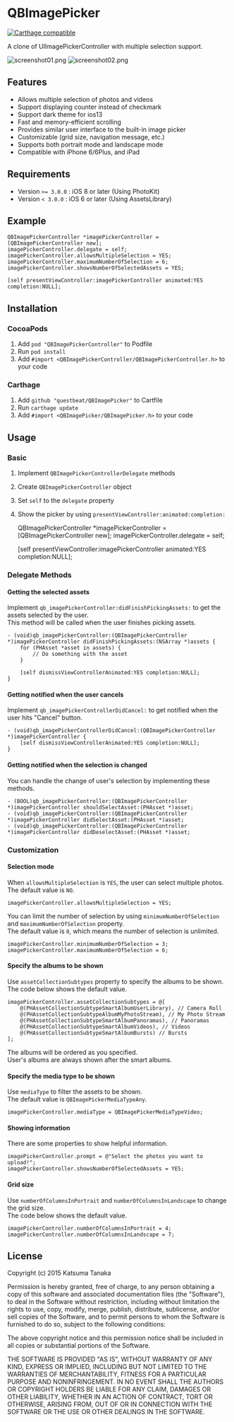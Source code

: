 # QBImagePicker

[![Carthage compatible](https://img.shields.io/badge/Carthage-compatible-4BC51D.svg?style=flat)](https://github.com/Carthage/Carthage)

A clone of UIImagePickerController with multiple selection support.

![screenshot01.png](screenshot01.png)
![screenshot02.png](screenshot02.png)



## Features

- Allows multiple selection of photos and videos
- Support displaying counter instead of checkmark
- Support dark theme for ios13
- Fast and memory-efficient scrolling
- Provides similar user interface to the built-in image picker
- Customizable (grid size, navigation message, etc.)
- Supports both portrait mode and landscape mode
- Compatible with iPhone 6/6Plus, and iPad



## Requirements

- Version `>= 3.0.0` : iOS 8 or later (Using PhotoKit)
- Version `< 3.0.0` : iOS 6 or later (Using AssetsLibrary)



## Example

    QBImagePickerController *imagePickerController = [QBImagePickerController new];
    imagePickerController.delegate = self;
    imagePickerController.allowsMultipleSelection = YES;
    imagePickerController.maximumNumberOfSelection = 6;
    imagePickerController.showsNumberOfSelectedAssets = YES;

    [self presentViewController:imagePickerController animated:YES completion:NULL];



## Installation

### CocoaPods

1. Add `pod "QBImagePickerController"` to Podfile
2. Run `pod install`
3. Add `#import <QBImagePickerController/QBImagePickerController.h>` to your code


### Carthage

1. Add `github "questbeat/QBImagePicker"` to Cartfile
2. Run `carthage update`
3. Add `#import <QBImagePicker/QBImagePicker.h>` to your code



## Usage

### Basic

1. Implement `QBImagePickerControllerDelegate` methods
2. Create `QBImagePickerController` object
3. Set `self` to the `delegate` property
4. Show the picker by using `presentViewController:animated:completion:`

    QBImagePickerController *imagePickerController = [QBImagePickerController new];
    imagePickerController.delegate = self;

    [self presentViewController:imagePickerController animated:YES completion:NULL];


### Delegate Methods

#### Getting the selected assets

Implement `qb_imagePickerController:didFinishPickingAssets:` to get the assets selected by the user.  
This method will be called when the user finishes picking assets.

    - (void)qb_imagePickerController:(QBImagePickerController *)imagePickerController didFinishPickingAssets:(NSArray *)assets {
        for (PHAsset *asset in assets) {
            // Do something with the asset
        }

        [self dismissViewControllerAnimated:YES completion:NULL];
    }


#### Getting notified when the user cancels

Implement `qb_imagePickerControllerDidCancel:` to get notified when the user hits "Cancel" button.

    - (void)qb_imagePickerControllerDidCancel:(QBImagePickerController *)imagePickerController {
        [self dismissViewControllerAnimated:YES completion:NULL];
    }


#### Getting notified when the selection is changed

You can handle the change of user's selection by implementing these methods.

    - (BOOL)qb_imagePickerController:(QBImagePickerController *)imagePickerController shouldSelectAsset:(PHAsset *)asset;
    - (void)qb_imagePickerController:(QBImagePickerController *)imagePickerController didSelectAsset:(PHAsset *)asset;
    - (void)qb_imagePickerController:(QBImagePickerController *)imagePickerController didDeselectAsset:(PHAsset *)asset;


### Customization

#### Selection mode

When `allowsMultipleSelection` is `YES`, the user can select multiple photos.  
The default value is `NO`.

    imagePickerController.allowsMultipleSelection = YES;

You can limit the number of selection by using `minimumNumberOfSelection` and `maximumNumberOfSelection` property.  
The default value is `0`, which means the number of selection is unlimited.

    imagePickerController.minimumNumberOfSelection = 3;
    imagePickerController.maximumNumberOfSelection = 6;


#### Specify the albums to be shown

Use `assetCollectionSubtypes` property to specify the albums to be shown.  
The code below shows the default value.

    imagePickerController.assetCollectionSubtypes = @[
        @(PHAssetCollectionSubtypeSmartAlbumUserLibrary), // Camera Roll
        @(PHAssetCollectionSubtypeAlbumMyPhotoStream), // My Photo Stream
        @(PHAssetCollectionSubtypeSmartAlbumPanoramas), // Panoramas
        @(PHAssetCollectionSubtypeSmartAlbumVideos), // Videos
        @(PHAssetCollectionSubtypeSmartAlbumBursts) // Bursts
    ];

The albums will be ordered as you specified.  
User's albums are always shown after the smart albums.


#### Specify the media type to be shown

Use `mediaType` to filter the assets to be shown.  
The default value is `QBImagePickerMediaTypeAny`.

    imagePickerController.mediaType = QBImagePickerMediaTypeVideo;


#### Showing information

There are some properties to show helpful information.

    imagePickerController.prompt = @"Select the photos you want to upload!";
    imagePickerController.showsNumberOfSelectedAssets = YES;


#### Grid size

Use `numberOfColumnsInPortrait` and `numberOfColumnsInLandscape` to change the grid size.  
The code below shows the default value.

    imagePickerController.numberOfColumnsInPortrait = 4;
    imagePickerController.numberOfColumnsInLandscape = 7;



## License

Copyright (c) 2015 Katsuma Tanaka

Permission is hereby granted, free of charge, to any person obtaining a copy of this software and associated documentation files (the "Software"), to deal in the Software without restriction, including without limitation the rights to use, copy, modify, merge, publish, distribute, sublicense, and/or sell copies of the Software, and to permit persons to whom the Software is furnished to do so, subject to the following conditions:

The above copyright notice and this permission notice shall be included in all copies or substantial portions of the Software.

THE SOFTWARE IS PROVIDED "AS IS", WITHOUT WARRANTY OF ANY KIND, EXPRESS OR IMPLIED, INCLUDING BUT NOT LIMITED TO THE WARRANTIES OF MERCHANTABILITY, FITNESS FOR A PARTICULAR PURPOSE AND NONINFRINGEMENT. IN NO EVENT SHALL THE AUTHORS OR COPYRIGHT HOLDERS BE LIABLE FOR ANY CLAIM, DAMAGES OR OTHER LIABILITY, WHETHER IN AN ACTION OF CONTRACT, TORT OR OTHERWISE, ARISING FROM, OUT OF OR IN CONNECTION WITH THE SOFTWARE OR THE USE OR OTHER DEALINGS IN THE SOFTWARE.
